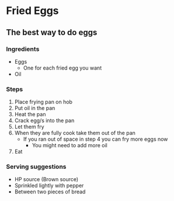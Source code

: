 # Fried Eggs
## The best way to do eggs

### Ingredients 

- Eggs
	- One for each fried egg you want
- Oil


### Steps

1. Place frying pan on hob
2. Put oil in the pan
3. Heat the pan
4. Crack egg/s into the pan
5. Let them fry
6. When they are fully cook take them out of the pan
	- If you ran out of space in step 4 you can fry more eggs now
		- You might need to add more oil
7. Eat

### Serving suggestions

- HP source (Brown source)
- Sprinkled lightly with pepper
- Between two pieces of bread
